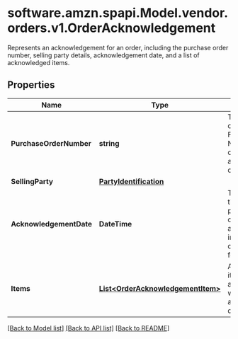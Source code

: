 # software.amzn.spapi.Model.vendor.orders.v1.OrderAcknowledgement
Represents an acknowledgement for an order, including the purchase order number, selling party details, acknowledgement date, and a list of acknowledged items.

## Properties

Name | Type | Description | Notes
------------ | ------------- | ------------- | -------------
**PurchaseOrderNumber** | **string** | The purchase order number. Formatting Notes: 8-character alpha-numeric code. | 
**SellingParty** | [**PartyIdentification**](PartyIdentification.md) |  | 
**AcknowledgementDate** | **DateTime** | The date and time when the purchase order is acknowledged, in ISO-8601 date/time format. | 
**Items** | [**List&lt;OrderAcknowledgementItem&gt;**](OrderAcknowledgementItem.md) | A list of the items being acknowledged with associated details. | 

[[Back to Model list]](../README.md#documentation-for-models) [[Back to API list]](../README.md#documentation-for-api-endpoints) [[Back to README]](../README.md)

